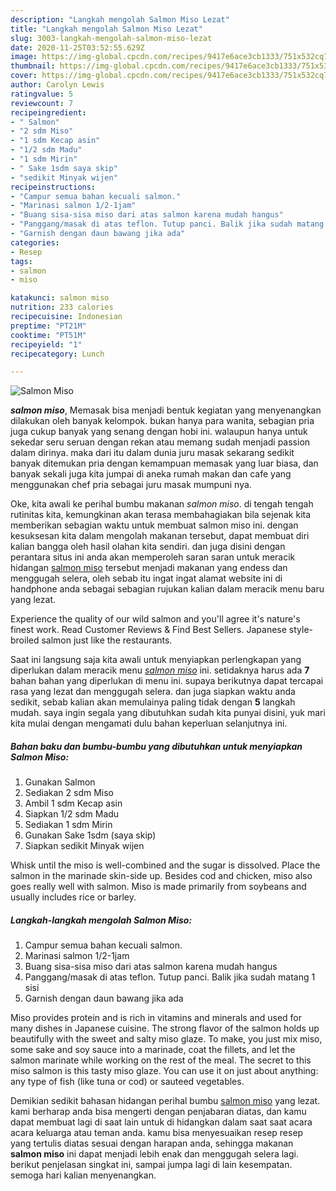 ```yaml
---
description: "Langkah mengolah Salmon Miso Lezat"
title: "Langkah mengolah Salmon Miso Lezat"
slug: 3003-langkah-mengolah-salmon-miso-lezat
date: 2020-11-25T03:52:55.629Z
image: https://img-global.cpcdn.com/recipes/9417e6ace3cb1333/751x532cq70/salmon-miso-foto-resep-utama.jpg
thumbnail: https://img-global.cpcdn.com/recipes/9417e6ace3cb1333/751x532cq70/salmon-miso-foto-resep-utama.jpg
cover: https://img-global.cpcdn.com/recipes/9417e6ace3cb1333/751x532cq70/salmon-miso-foto-resep-utama.jpg
author: Carolyn Lewis
ratingvalue: 5
reviewcount: 7
recipeingredient:
- " Salmon"
- "2 sdm Miso"
- "1 sdm Kecap asin"
- "1/2 sdm Madu"
- "1 sdm Mirin"
- " Sake 1sdm saya skip"
- "sedikit Minyak wijen"
recipeinstructions:
- "Campur semua bahan kecuali salmon."
- "Marinasi salmon 1/2-1jam"
- "Buang sisa-sisa miso dari atas salmon karena mudah hangus"
- "Panggang/masak di atas teflon. Tutup panci. Balik jika sudah matang 1 sisi"
- "Garnish dengan daun bawang jika ada"
categories:
- Resep
tags:
- salmon
- miso

katakunci: salmon miso 
nutrition: 233 calories
recipecuisine: Indonesian
preptime: "PT21M"
cooktime: "PT51M"
recipeyield: "1"
recipecategory: Lunch

---
```



![Salmon Miso](https://img-global.cpcdn.com/recipes/9417e6ace3cb1333/751x532cq70/salmon-miso-foto-resep-utama.jpg)

<b><i>salmon miso</i></b>, Memasak bisa menjadi bentuk kegiatan yang menyenangkan dilakukan oleh banyak kelompok. bukan hanya para wanita, sebagian pria juga cukup banyak yang senang dengan hobi ini. walaupun hanya untuk sekedar seru seruan dengan rekan atau memang sudah menjadi passion dalam dirinya. maka dari itu dalam dunia juru masak sekarang sedikit banyak ditemukan pria dengan kemampuan memasak yang luar biasa, dan banyak sekali juga kita jumpai di aneka rumah makan dan cafe yang menggunakan chef pria sebagai juru masak mumpuni nya.

Oke, kita awali ke perihal bumbu makanan <i>salmon miso</i>. di tengah tengah rutinitas kita, kemungkinan akan terasa membahagiakan bila sejenak kita memberikan sebagian waktu untuk membuat salmon miso ini. dengan kesuksesan kita dalam mengolah makanan tersebut, dapat membuat diri kalian bangga oleh hasil olahan kita sendiri. dan juga disini dengan perantara situs ini anda akan memperoleh saran saran untuk meracik hidangan <u>salmon miso</u> tersebut menjadi makanan yang endess dan menggugah selera, oleh sebab itu ingat ingat alamat website ini di handphone anda sebagai sebagian rujukan kalian dalam meracik menu baru yang lezat.

Experience the quality of our wild salmon and you&#39;ll agree it&#39;s nature&#39;s finest work. Read Customer Reviews &amp; Find Best Sellers. Japanese style-broiled salmon just like the restaurants.


Saat ini langsung saja kita awali untuk menyiapkan perlengkapan yang diperlukan dalam meracik menu <u><i>salmon miso</i></u> ini. setidaknya harus ada <b>7</b> bahan bahan yang diperlukan di menu ini. supaya berikutnya dapat tercapai rasa yang lezat dan menggugah selera. dan juga siapkan waktu anda sedikit, sebab kalian akan memulainya paling tidak dengan <b>5</b> langkah mudah. saya ingin segala yang dibutuhkan sudah kita punyai disini, yuk mari kita mulai dengan mengamati dulu bahan keperluan selanjutnya ini.

<!--inarticleads1-->

##### Bahan baku dan bumbu-bumbu yang dibutuhkan untuk menyiapkan Salmon Miso:

1. Gunakan  Salmon
1. Sediakan 2 sdm Miso
1. Ambil 1 sdm Kecap asin
1. Siapkan 1/2 sdm Madu
1. Sediakan 1 sdm Mirin
1. Gunakan  Sake 1sdm (saya skip)
1. Siapkan sedikit Minyak wijen


Whisk until the miso is well-combined and the sugar is dissolved. Place the salmon in the marinade skin-side up. Besides cod and chicken, miso also goes really well with salmon. Miso is made primarily from soybeans and usually includes rice or barley. 

<!--inarticleads2-->

##### Langkah-langkah mengolah Salmon Miso:

1. Campur semua bahan kecuali salmon.
1. Marinasi salmon 1/2-1jam
1. Buang sisa-sisa miso dari atas salmon karena mudah hangus
1. Panggang/masak di atas teflon. Tutup panci. Balik jika sudah matang 1 sisi
1. Garnish dengan daun bawang jika ada


Miso provides protein and is rich in vitamins and minerals and used for many dishes in Japanese cuisine. The strong flavor of the salmon holds up beautifully with the sweet and salty miso glaze. To make, you just mix miso, some sake and soy sauce into a marinade, coat the fillets, and let the salmon marinate while working on the rest of the meal. The secret to this miso salmon is this tasty miso glaze. You can use it on just about anything: any type of fish (like tuna or cod) or sauteed vegetables. 

Demikian sedikit bahasan hidangan perihal bumbu <u>salmon miso</u> yang lezat. kami berharap anda bisa mengerti dengan penjabaran diatas, dan kamu dapat membuat lagi di saat lain untuk di hidangkan dalam saat saat acara acara keluarga atau teman anda. kamu bisa menyesuaikan resep resep yang tertulis diatas sesuai dengan harapan anda, sehingga makanan <b>salmon miso</b> ini dapat menjadi lebih enak dan menggugah selera lagi. berikut penjelasan singkat ini, sampai jumpa lagi di lain kesempatan. semoga hari kalian menyenangkan.
